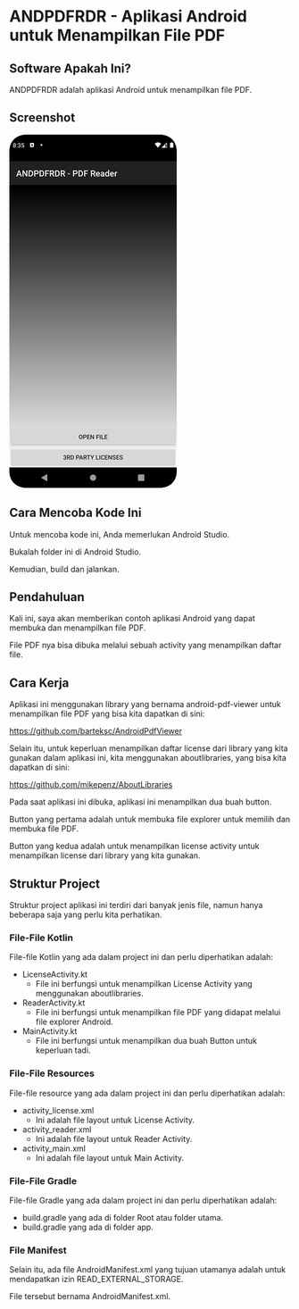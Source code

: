 # ANDPDFRDR - Aplikasi Android untuk Menampilkan File PDF

## Software Apakah Ini?

ANDPDFRDR adalah aplikasi Android untuk menampilkan file PDF.

## Screenshot

![ScreenShot](.readme-assets/ANDPDFRDR-1.png?raw=true)

## Cara Mencoba Kode Ini

Untuk mencoba kode ini, Anda memerlukan Android Studio.

Bukalah folder ini di Android Studio.

Kemudian, build dan jalankan.

## Pendahuluan

Kali ini, saya akan memberikan contoh aplikasi Android yang dapat membuka dan menampilkan file PDF.

File PDF nya bisa dibuka melalui sebuah activity yang menampilkan daftar file.

## Cara Kerja

Aplikasi ini menggunakan library yang bernama android-pdf-viewer untuk menampilkan file PDF yang bisa kita dapatkan di sini:

https://github.com/barteksc/AndroidPdfViewer

Selain itu, untuk keperluan menampilkan daftar license dari library yang kita gunakan dalam aplikasi ini, kita menggunakan aboutlibraries, yang bisa kita dapatkan di sini:

https://github.com/mikepenz/AboutLibraries

Pada saat aplikasi ini dibuka, aplikasi ini menampilkan dua buah button.

Button yang pertama adalah untuk membuka file explorer untuk memilih dan membuka file PDF.

Button yang kedua adalah untuk menampilkan license activity untuk menampilkan license dari library yang kita gunakan.

## Struktur Project

Struktur project aplikasi ini terdiri dari banyak jenis file, namun hanya beberapa saja yang perlu kita perhatikan.

### File-File Kotlin

File-file Kotlin yang ada dalam project ini dan perlu diperhatikan adalah:

- LicenseActivity.kt
	- File ini berfungsi untuk menampilkan License Activity yang menggunakan aboutlibraries.
- ReaderActivity.kt
	- File ini berfungsi untuk menampilkan file PDF yang didapat melalui file explorer Android.
- MainActivity.kt
	- File ini berfungsi untuk menampilkan dua buah Button untuk keperluan tadi.
	
### File-File Resources

File-file resource yang ada dalam project ini dan perlu diperhatikan adalah:

- activity_license.xml
	- Ini adalah file layout untuk License Activity.
- activity_reader.xml
	- Ini adalah file layout untuk Reader Activity.
- activity_main.xml
	- Ini adalah file layout untuk Main Activity.
	
### File-File Gradle

File-file Gradle yang ada dalam project ini dan perlu diperhatikan adalah:

- build.gradle yang ada di folder Root atau folder utama.
- build.gradle yang ada di folder app.
	
### File Manifest

Selain itu, ada file AndroidManifest.xml yang tujuan utamanya adalah untuk mendapatkan izin READ_EXTERNAL_STORAGE.

File tersebut bernama AndroidManifest.xml.